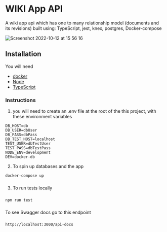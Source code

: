 # WIKI App API

A wiki app api which has one to many relationship model (documents and its revisions) built using:
TypeScript, jest, knex, postgres, Docker-compose


![Screenshot 2022-10-12 at 15 56 16](https://user-images.githubusercontent.com/22579826/196004291-ed157c4d-e748-48cd-91d3-f5adad3aad7b.png)


## Installation

You will need

- [docker](https://docs.docker.com/get-docker)
- [Node](https://nodejs.org/en/download)
- [TypeScript](https://www.typescriptlang.org/download)

### Instructions

1. you will need to create an .env file at the root of the this project, with these environment variables

```
DB_HOST=db
DB_USER=dbUser
DB_PASS=dbPass
DB_TEST_HOST=localhost
TEST_USER=dbTestUser
TEST_PASS=dbTestPass
NODE_ENV=development
DEV=docker-db
```

2. To spin up databases and the app

```
docker-compose up
```

###
3. To run tests locally
###
```
npm run test
```

###
To see Swagger docs go to this endpoint
###
```
http://localhost:3000/api-docs
```
